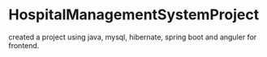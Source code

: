 # HospitalManagementSystemProject
created a project using java, mysql, hibernate, spring boot and anguler for frontend.
